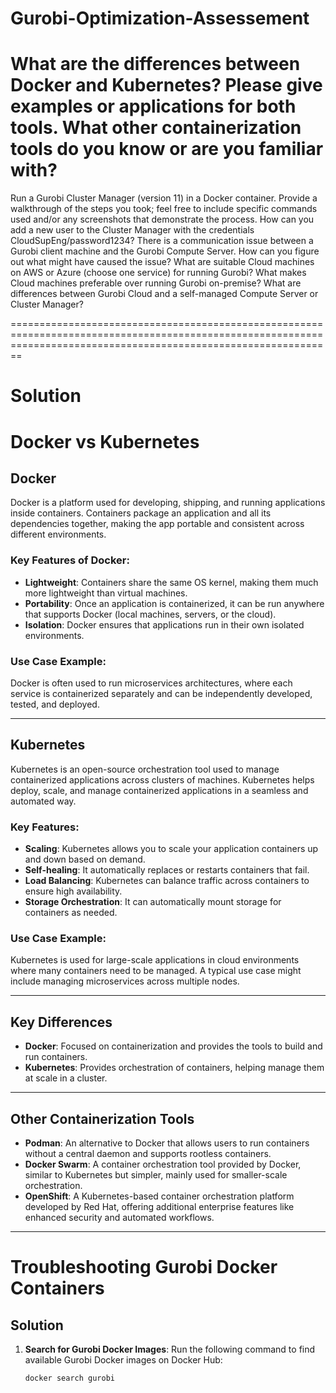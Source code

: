 # Gurobi-Optimization-Assessement

# What are the differences between Docker and Kubernetes? Please give examples or applications for both tools. What other containerization tools do you know or are you familiar with?
Run a Gurobi Cluster Manager (version 11) in a Docker container. Provide a walkthrough of the steps you took; feel free to include specific commands used and/or any screenshots that demonstrate the process.  How can you add a new user to the Cluster Manager with the credentials CloudSupEng/password1234?
There is a communication issue between a Gurobi client machine and the Gurobi Compute Server. How can you figure out what might have caused the issue?
What are suitable Cloud machines on AWS or Azure (choose one service) for running Gurobi?
What makes Cloud machines preferable over running Gurobi on-premise? What are differences between Gurobi Cloud and a self-managed Compute Server or Cluster Manager?

====================================================================================================================================================================

# Solution

# Docker vs Kubernetes

## Docker

Docker is a platform used for developing, shipping, and running applications inside containers. Containers package an application and all its dependencies together, making the app portable and consistent across different environments.

### Key Features of Docker:
- **Lightweight**: Containers share the same OS kernel, making them much more lightweight than virtual machines.
- **Portability**: Once an application is containerized, it can be run anywhere that supports Docker (local machines, servers, or the cloud).
- **Isolation**: Docker ensures that applications run in their own isolated environments.

### Use Case Example:
Docker is often used to run microservices architectures, where each service is containerized separately and can be independently developed, tested, and deployed.

---

## Kubernetes

Kubernetes is an open-source orchestration tool used to manage containerized applications across clusters of machines. Kubernetes helps deploy, scale, and manage containerized applications in a seamless and automated way.

### Key Features:
- **Scaling**: Kubernetes allows you to scale your application containers up and down based on demand.
- **Self-healing**: It automatically replaces or restarts containers that fail.
- **Load Balancing**: Kubernetes can balance traffic across containers to ensure high availability.
- **Storage Orchestration**: It can automatically mount storage for containers as needed.

### Use Case Example:
Kubernetes is used for large-scale applications in cloud environments where many containers need to be managed. A typical use case might include managing microservices across multiple nodes.

---

## Key Differences

- **Docker**: Focused on containerization and provides the tools to build and run containers.
- **Kubernetes**: Provides orchestration of containers, helping manage them at scale in a cluster.

---

## Other Containerization Tools

- **Podman**: An alternative to Docker that allows users to run containers without a central daemon and supports rootless containers.
- **Docker Swarm**: A container orchestration tool provided by Docker, similar to Kubernetes but simpler, mainly used for smaller-scale orchestration.
- **OpenShift**: A Kubernetes-based container orchestration platform developed by Red Hat, offering additional enterprise features like enhanced security and automated workflows.

---

# Troubleshooting Gurobi Docker Containers

## Solution

1. **Search for Gurobi Docker Images**:
   Run the following command to find available Gurobi Docker images on Docker Hub:
   ```bash
   docker search gurobi
